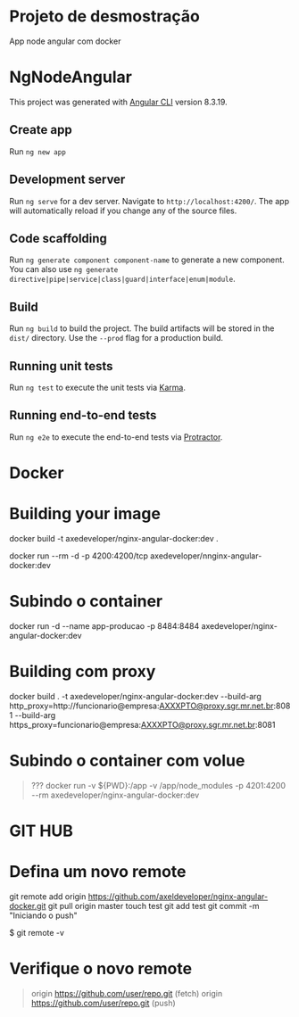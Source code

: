 # Projeto de desmostração 
App node angular com docker 


# NgNodeAngular


This project was generated with [Angular CLI](https://github.com/angular/angular-cli) version 8.3.19.


## Create app 
Run `ng new app`


## Development server

Run `ng serve` for a dev server. Navigate to `http://localhost:4200/`. The app will automatically reload if you change any of the source files.

## Code scaffolding

Run `ng generate component component-name` to generate a new component. You can also use `ng generate directive|pipe|service|class|guard|interface|enum|module`.

## Build

Run `ng build` to build the project. The build artifacts will be stored in the `dist/` directory. Use the `--prod` flag for a production build.

## Running unit tests

Run `ng test` to execute the unit tests via [Karma](https://karma-runner.github.io).

## Running end-to-end tests

Run `ng e2e` to execute the end-to-end tests via [Protractor](http://www.protractortest.org/).

# Docker
# Building your image
docker build -t  axedeveloper/nginx-angular-docker:dev .

docker run --rm -d -p 4200:4200/tcp axedeveloper/nnginx-angular-docker:dev


# Subindo o container
docker run -d --name app-producao -p 8484:8484 axedeveloper/nginx-angular-docker:dev                                    

# Building com proxy
docker build . -t axedeveloper/nginx-angular-docker:dev --build-arg http_proxy=http://funcionario@empresa:AXXXPTO@proxy.sgr.mr.net.br:8081 --build-arg https_proxy=funcionario@empresa:AXXXPTO@proxy.sgr.mr.net.br:8081



# Subindo o container com volue
> ???
docker run -v ${PWD}:/app -v /app/node_modules -p 4201:4200 --rm axedeveloper/nginx-angular-docker:dev


# GIT HUB

# Defina um novo remote
git remote add origin https://github.com/axeldeveloper/nginx-angular-docker.git
git pull origin master
touch test
git add test
git commit -m "Iniciando o push"

$ git remote -v
# Verifique  o novo remote
> origin  https://github.com/user/repo.git (fetch)
> origin  https://github.com/user/repo.git (push)